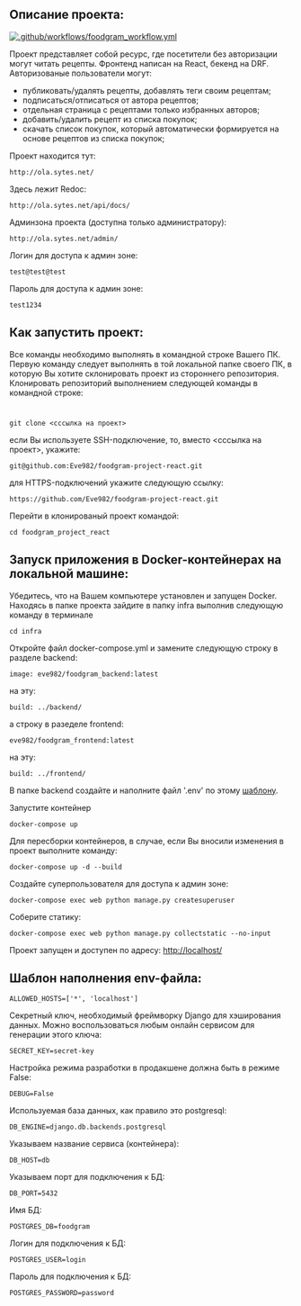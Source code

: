 ## **Описание проекта:**

[![.github/workflows/foodgram_workflow.yml](https://github.com/Eve982/foodgram-project-react/actions/workflows/foodgram_workflow.yml/badge.svg)](https://github.com/Eve982/foodgram-project-react/actions/workflows/foodgram_workflow.yml)

Проект представляет собой ресурс, где посетители без авторизации могут читать рецепты. Фронтенд написан на React, бекенд на DRF.
Авторизованые пользователи могут:
- публиковать/удалять рецепты, добавлять теги своим рецептам;
- подписаться/отписаться от автора рецептов;
- отдельная страница с рецептами только избранных авторов;
- добавить/удалить рецепт из списка покупок;
- скачать список покупок, который автоматически формируется на основе рецептов из списка покупок;

Проект находится тут:
```
http://ola.sytes.net/
```
Здесь лежит Redoc:
```
http://ola.sytes.net/api/docs/
```
Админзона проекта (доступна только администратору):
```
http://ola.sytes.net/admin/
```
Логин для доступа к админ зоне:
```
test@test@test
```
Пароль для доступа к админ зоне:
```
test1234
```

## **Как запустить проект:**
Все команды необходимо выполнять в командной строке Вашего ПК. Первую команду следует выполнять в той локальной папке своего ПК, в которую Вы хотите склонировать проект из стороннего репозитория.
Клонировать репозиторий выполнением следующей команды в командной строке:
#
```
git clone <сссылка на проект>
```
если Вы используете SSH-подключение, то, вместо <сссылка на проект>, укажите:
```
git@github.com:Eve982/foodgram-project-react.git
```
для HTTPS-подключений укажите следующую ссылку:
```
https://github.com/Eve982/foodgram-project-react.git
```
Перейти в клонированый проект командой:
```
cd foodgram_project_react
```
## Запуск приложения в Docker-контейнерах на локальной машине:

Убедитесь, что на Вашем компьютере установлен и запущен Docker.
Находясь в папке проекта зайдите в папку infra выполнив следующую команду в терминале
```
cd infra
```
Откройте файл docker-compose.yml и замените следующую строку в разделе backend:
```
image: eve982/foodgram_backend:latest
```
на эту:
```
build: ../backend/
```
а строку в разеделе frontend:
```
eve982/foodgram_frontend:latest
```
на эту:
```
build: ../frontend/
```
В папке backend создайте и наполните файл '.env' по этому [шаблону](#шаблон-наполнения-env-файла).

Запустите контейнер
```
docker-compose up
```
Для пересборки контейнеров, в случае, если Вы вносили изменения в проект выполните команду:
```
docker-compose up -d --build
```
Создайте суперпользователя для доступа к админ зоне:
```
docker-compose exec web python manage.py createsuperuser
```
Соберите статику:
```
docker-compose exec web python manage.py collectstatic --no-input
```
Проект запущен и доступен по адресу: [http://localhost/](http://localhost/)

<!-- ### **Загрузка тестовых данных в БД**
Узнать CONTAINER ID запущенных контейнеров можно выполнив команду:
```
docker container ls
```
Получить список всех контейнеров можно выполнив команду:
```
docker container ls -a
```
Список только названий и ID контейнеров:
```
 docker container ls --format="table {{.ID}}\t{{.Names}}"
```
Остановить все запущеные контейнеры:
```
docker container stop $(docker container ls -q)
```
Чтобы загрузить тестовые данные в БД, перейдите в каталог проекта и скопируйте файл базы данных в контейнер приложения (Вам нужен контейнер с приставкой -web в названии):
```
docker cp fixtures.json <CONTAINER ID>:/app
```
СПОСОБ 1:
Выполните команду:
```
docker-compose exec web python manage.py loaddata fixtures.json
```
СПОСОБ 2:
Перейдите в контейнер приложения:
```
docker container exec -it <CONTAINER ID> bash
```
Выполните команду для загрузки данных в БД:
```
python manage.py loaddata
```
Для того чтоб сохранить внесенные изменения в БД:
```
docker-compose exec web python manage.py dumpdata > fixtures.json
``` -->
## **Шаблон наполнения env-файла:**

```
ALLOWED_HOSTS=['*', 'localhost']
```
Cекретный ключ, необходимый фреймворку Django для хэширования данных. Можно воспользоваться любым онлайн сервисом для генерации этого ключа:
```
SECRET_KEY=secret-key
```
Настройка режима разработки в продакшене должна быть в режиме False:
```
DEBUG=False
```
Используемая база данных, как правило это postgresql:
```
DB_ENGINE=django.db.backends.postgresql
```
Указываем название сервиса (контейнера):
```
DB_HOST=db
```
Указываем порт для подключения к БД:
```
DB_PORT=5432
```
Имя БД:
```
POSTGRES_DB=foodgram
```
Логин для подключения к БД:
```
POSTGRES_USER=login
```
Пароль для подключения к БД:
```
POSTGRES_PASSWORD=password
```
<!-- Далее, перейдите на Вашу страницу GitHub(GitLab) в раздел 'Actions secrets and variables' и добавьте все указанные выше переменные. Кроме того, Вам нужно добавить еще несколько переменные:
Здесь нужно указать IP-адрес Вашего сервера и его доменное имя(при наличии):
```
ALLOWED_HOSTS=['публичный_IP_адрес_сервера', 'example.syte.net', 'localhost', '*']
```
```
HOST=<публичный_IP_Вашего_сервера>
```
```
USER=логин_созданный_при_создании_сервера
```
```
SSH_KEY=[приватный_ключ_с_локальной_машины](#чтобы-вывести-список-всех-ключей-в-терминал-локальной-машины)
```
```
DOCKER_PASSWORD=Docker_пароль
```
```
DOCKER_USERNAME=Docker_логин
```
```
TELEGRAM_TO=имя_телеграм_бота
```
```
TELEGRAM_TOKEN=телеграм_токен
```

Зайти на свой сервер выполнив в терминале локальной машины команду:
```
ssh <логин_созданный_при_создании_сервера>@<публичный_IP_адрес_сервера>
```
Скачать проект на сервер командой 'git clone' [по аналогии с тем, как описано выше](#) для локальной машины.

На локальной машине из корня проекта выполнить команды для отправки всех изменений в Ваш репозиторий на GitHub или GitLab, если Вы используете его:
```
git add .
git commit -m 'change setiings for new server'
git push
```
Зайдите на страницу своего удаленного репозитория в раздел Actions и дождитесь пока весь workflow успешно завершится.

После успешного деплоя на Ваш сервер, Вам останется лишь выполнить пару команд на сервере.

Войти в командную строку контейнера на сервере:
```
sudo docker exec -it infra-backend-1 bash
```
Выполнить команду для сбороа статики:
```
python manage.py collectstatic --no-input
```
Проект успешно запущен на Вашем сервере!


# Где взять приватный SSH-ключ:
Выполните в терминале локальной машины команду для получения списка всех SSH-ключей:
```
ls -al ~/.ssh
```
Приватный ключ может называться id_rsa или id_ed25519 без расширения .pub. Чтобы скопировать его в буфер обмена выполните команду:
```
pbcopy < ~/.ssh/<название_ключа>
``` -->
<!-- 
docker-compose exec backend python manage.py collectstatic --no-input
sudo docker exec -it infra-backend-1 bash
 -->
